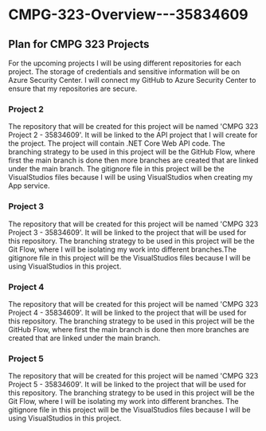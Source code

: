 # CMPG-323-Overview---35834609

## Plan for CMPG 323 Projects
For the upcoming projects I will be using different repositories for each project. The storage of credentials and sensitive information will be on Azure Security Center. I will connect my GitHub to Azure Security Center to ensure that my repositories are secure.

### Project 2
The repository that will be created for this project will be named 'CMPG 323 Project 2 - 35834609'. It will be linked to the API project that I will create for the project. The project will contain .NET Core Web API code. The branching strategy to be used in this project will be the GitHub Flow, where first the main branch is done then more branches are created that are linked under the main branch. The gitignore file in this project will be the VisualStudios files because I will be using VisualStudios when creating my App service.

### Project 3 
The repository that will be created for this project will be named 'CMPG 323 Project 3 - 35834609'. It will be linked to the project that will be used for this repository. The branching strategy to be used in this project will be the Git Flow, where I will be isolating my work into different branches.The gitignore file in this project will be the VisualStudios files because I will be using VisualStudios in this project.

### Project 4 
The repository that will be created for this project will be named 'CMPG 323 Project 4 - 35834609'. It will be linked to the project that will be used for this repository. The branching strategy to be used in this project will be the GitHub Flow, where first the main branch is done then more branches are created that are linked under the main branch.

### Project 5 
The repository that will be created for this project will be named 'CMPG 323 Project 5 - 35834609'. It will be linked to the project that will be used for this repository. The branching strategy to be used in this project will be the Git Flow, where I will be isolating my work into different branches. The gitignore file in this project will be the VisualStudios files because I will be using VisualStudios in this project.